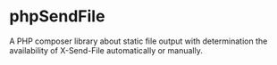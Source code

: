 # phpSendFile
A PHP composer library about static file output with determination the availability of X-Send-File automatically or manually.
